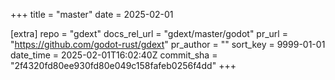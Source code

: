 +++
title = "master"
date = 2025-02-01

[extra]
repo = "gdext"
docs_rel_url = "gdext/master/godot"
pr_url = "https://github.com/godot-rust/gdext"
pr_author = ""
sort_key = 9999-01-01
date_time = 2025-02-01T16:02:40Z
commit_sha = "2f4320fd80ee930fd80e049c158fafeb0256f4dd"
+++


